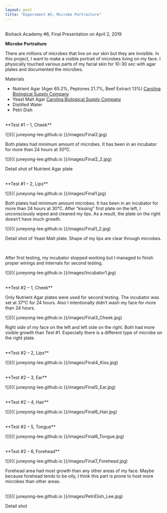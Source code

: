 ```yaml
---
layout: post
title: "Experiment #2; Microbe Portraiture"
---
```


<BR>
Biohack Academy #6, Final Presentation on April 2, 2019

**Microbe Portraiture**

There are millions of microbes that live on our skin but they are invisible. In this project, I want to make a visible portrait of microbes living on my face. I physically touched various parts of my facial skin for 10-30 sec with agar plates and documented the microbes.

Materials
- Nutrient Agar (Ager 65.2%, Peptones 21.7%, Beef Extract 13%) [Carolina Biological Supply Company](https://www.carolina.com/dehydrated-media/nutrient-agar-dehydrated-medium-100-g/785300.pr?question=785300)
- Yeast Malt Agar [Carolina Biological Supply Company](https://www.carolina.com/prepared-biological-media/yeast-malt-agar-prepared-media-bottle-125-ml/777200.pr?question=777200)
- Distilled Water
- Petri Dish

<BR>
**Test #1 – 1, Cheek**

![]({{ juneyong-lee.github.io }}/images/Final2.jpg) <BR> 

Both plates had minimum amount of microbes. It has been in an incubator for more than 24 hours at 30°C.

![]({{ juneyong-lee.github.io }}/images/Final2_2.jpg) <BR> 

Detail shot of Nutrient Agar plate

<BR> 
**Test #1 – 2, Lips**

![]({{ juneyong-lee.github.io }}/images/Final1.jpg) <BR> 

Both plates had minimum amount microbes. It has been in an incubator for more than 24 hours at 30°C. After “kissing” first plate on the left, I unconsciously wiped and cleaned my lips. As a result, the plate on the right doesn’t have much growth.

![]({{ juneyong-lee.github.io }}/images/Final1_2.jpg) <BR> 

Detail shot of Yeast Malt plate. Shape of my lips are clear through microbes.

<BR> 
  
After first testing, my incubator stopped working but I managed to finish proper wirings and internals for second testing.

![]({{ juneyong-lee.github.io }}/images/Incubator1.jpg) <BR> 

<BR> 
**Test #2 – 1, Cheek**

Only Nutrient Agar plates were used for second testing. The incubator was set at 37°C for 24 hours. Also I intentionally didn’t wash my face for more than 24 hours.

![]({{ juneyong-lee.github.io }}/images/Final3_Cheek.jpg) <BR> 

Right side of my face on the left and left side on the right. Both had more visible growth than Test #1. Especially there is a different type of microbe on the right plate.

<BR> 
**Test #2 – 2, Lips**

![]({{ juneyong-lee.github.io }}/images/Final4_Kiss.jpg) <BR> 

<BR> 
**Test #2 – 3, Ear**

![]({{ juneyong-lee.github.io }}/images/Final5_Ear.jpg) <BR> 

<BR> 
**Test #2 – 4, Hair**

![]({{ juneyong-lee.github.io }}/images/Final6_Hair.jpg) <BR> 

<BR> 
**Test #2 – 5, Tongue**

![]({{ juneyong-lee.github.io }}/images/Final6_Tongue.jpg) <BR> 

<BR> 
**Test #2 – 6, Forehead**

![]({{ juneyong-lee.github.io }}/images/Final7_Forehead.jpg) <BR> 

Forehead area had most growth than any other areas of my face. Maybe because forehead tends to be oily, I think this part is prone to host more microbes than other areas.

<BR> 
![]({{ juneyong-lee.github.io }}/images/PetriDish_Lee.jpg) <BR> 

Detail shot

<BR>
